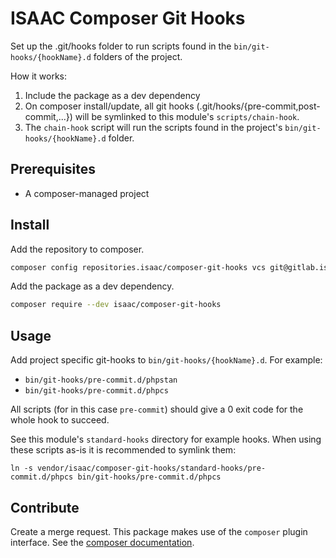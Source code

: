 # ISAAC Composer Git Hooks
Set up the .git/hooks folder to run scripts found in the `bin/git-hooks/{hookName}.d` folders of the project.

How it works:
1. Include the package as a dev dependency
2. On composer install/update, all git hooks (.git/hooks/{pre-commit,post-commit,...}) will be symlinked to this module's `scripts/chain-hook`.
3. The `chain-hook` script will run the scripts found in the project's `bin/git-hooks/{hookName}.d` folder.

## Prerequisites
- A composer-managed project

## Install
Add the repository to composer.

```bash
composer config repositories.isaac/composer-git-hooks vcs git@gitlab.isaac.local:php-module/isaac-composer-git-hooks.git
```

Add the package as a dev dependency.

```bash
composer require --dev isaac/composer-git-hooks
```

## Usage
Add project specific git-hooks to `bin/git-hooks/{hookName}.d`. For example:
- `bin/git-hooks/pre-commit.d/phpstan`
- `bin/git-hooks/pre-commit.d/phpcs`

All scripts (for in this case `pre-commit`) should give a 0 exit code for the whole hook to succeed.

See this module's `standard-hooks` directory for example hooks. When using these scripts as-is it is recommended to symlink them:
```shell script
ln -s vendor/isaac/composer-git-hooks/standard-hooks/pre-commit.d/phpcs bin/git-hooks/pre-commit.d/phpcs
```

## Contribute
Create a merge request.
This package makes use of the `composer` plugin interface. See the [composer documentation](https://getcomposer.org/doc/articles/plugins.md).
